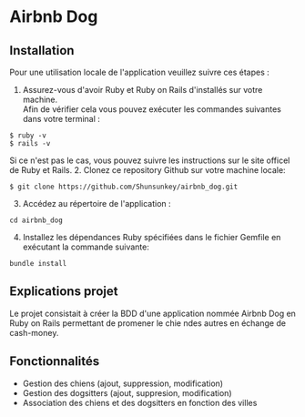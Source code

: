 # Airbnb Dog
  
## Installation
Pour une utilisation locale de l'application veuillez suivre ces étapes :
1. Assurez-vous d'avoir Ruby et Ruby on Rails d'installés sur votre machine.  
Afin de vérifier cela vous pouvez exécuter les commandes suivantes dans votre terminal :
```
$ ruby -v
$ rails -v
```
Si ce n'est pas le cas, vous pouvez suivre les instructions sur le site officel de Ruby et Rails.
2. Clonez ce repository Github sur votre machine locale:
```
$ git clone https://github.com/Shunsunkey/airbnb_dog.git
```
3. Accédez au répertoire de l'application :
```
cd airbnb_dog
```
4. Installez les dépendances Ruby spécifiées dans le fichier Gemfile en exécutant la commande suivante:
```
bundle install
```

## Explications projet
Le projet consistait à créer la BDD d'une application nommée Airbnb Dog en Ruby on Rails permettant de promener le chie ndes autres en échange de cash-money.

## Fonctionnalités
* Gestion des chiens (ajout, suppression, modification)
* Gestion des dogsitters (ajout, suppresion, modification)
* Association des chiens et des dogsitters en fonction des villes